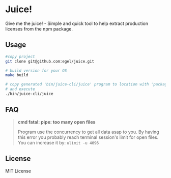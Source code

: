 # Juice!

Give me the juice! - Simple and quick tool to help extract production licenses from the npm package.


## Usage

```bash
#copy project
git clone git@github.com:egel/juice.git

# build version for your OS
make build

# copy generated 'bin/juice-cli/juice' program to location with 'package.json' and 'package-lock.json' files
# and execute
./bin/juice-cli/juice
```


## FAQ

> **cmd fatal: pipe: too many open files**
>
> Program use the concurrency to get all data asap to you.
> By having this error you probably reach terminal session's limit for open files. You can increase it by: `ulimit -u 4096`


## License

MIT License
